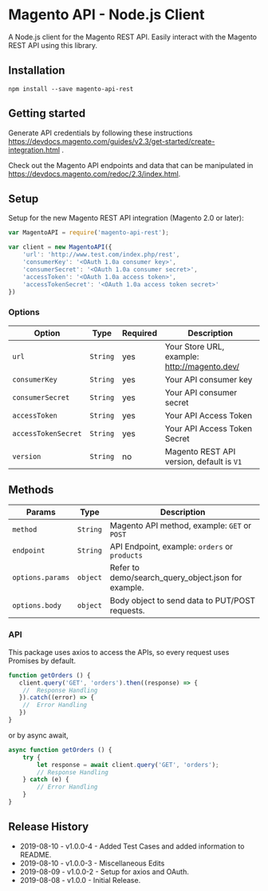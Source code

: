 # Magento API - Node.js Client

A Node.js client for the Magento REST API. Easily interact with the Magento REST API using this library.

## Installation

```
npm install --save magento-api-rest
```

## Getting started

Generate API credentials by following these instructions <https://devdocs.magento.com/guides/v2.3/get-started/create-integration.html>
.

Check out the Magento API endpoints and data that can be manipulated in <https://devdocs.magento.com/redoc/2.3/index.html>.

## Setup

Setup for the new Magento REST API integration (Magento 2.0 or later):

```js
var MagentoAPI = require('magento-api-rest');

var client = new MagentoAPI({
    'url': 'http://www.test.com/index.php/rest',
    'consumerKey': '<OAuth 1.0a consumer key>',
    'consumerSecret': '<OAuth 1.0a consumer secret>',
    'accessToken': '<OAuth 1.0a access token>',
    'accessTokenSecret': '<OAuth 1.0a access token secret>'
})
```

### Options

| Option              | Type      | Required | Description                                                |
|---------------------|-----------|----------| -----------------------------------------------------------|
| `url`               | `String`  | yes      | Your Store URL, example: http://magento.dev/               |
| `consumerKey`       | `String`  | yes      | Your API consumer key                                      |
| `consumerSecret`    | `String`  | yes      | Your API consumer secret                                   |
| `accessToken`       | `String`  | yes      | Your API Access Token                                      |
| `accessTokenSecret` | `String`  | yes      | Your API Access Token Secret                               |
| `version`           | `String`  | no       | Magento REST API version, default is `V1`                  |

## Methods

| Params             | Type       | Description                                                  |
|--------------------|------------|--------------------------------------------------------------|
| `method`           | `String`   | Magento API method, example: `GET` or `POST`                 |
| `endpoint`         | `String`   | API Endpoint, example: `orders` or `products`                |
| `options.params`   | `object`   | Refer to demo/search_query_object.json for example.          |
| `options.body`     | `object`   | Body object to send data to PUT/POST requests.               |

### API
This package uses axios to access the APIs, so every request uses Promises by default.

```js
function getOrders () {
   client.query('GET', 'orders').then((response) => {
    //  Response Handling
   }).catch((error) => {
    //  Error Handling
   })
}
```
or by async await,

```js
async function getOrders () {
    try {
        let response = await client.query('GET', 'orders');
        // Response Handling
    } catch (e) {
        // Error Handling
    }
}
```

## Release History

- 2019-08-10 - v1.0.0-4 - Added Test Cases and added information to README.
- 2019-08-10 - v1.0.0-3 - Miscellaneous Edits
- 2019-08-09 - v1.0.0-2 - Setup for axios and OAuth.
- 2019-08-08 - v1.0.0 - Initial Release.